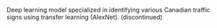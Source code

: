 Deep learning model specialized in identifying various Canadian traffic signs using transfer learning (AlexNet). (discontinued)
